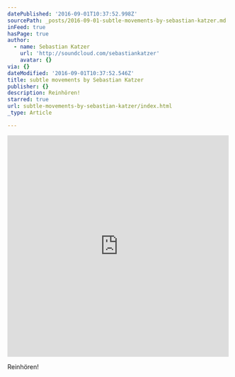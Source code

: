 ```yaml
---
datePublished: '2016-09-01T10:37:52.998Z'
sourcePath: _posts/2016-09-01-subtle-movements-by-sebastian-katzer.md
inFeed: true
hasPage: true
author:
  - name: Sebastian Katzer
    url: 'http://soundcloud.com/sebastiankatzer'
    avatar: {}
via: {}
dateModified: '2016-09-01T10:37:52.546Z'
title: subtle movements by Sebastian Katzer
publisher: {}
description: Reinhören!
starred: true
url: subtle-movements-by-sebastian-katzer/index.html
_type: Article

---
```

<iframe src="http://cdn.embedly.com/widgets/media.html?src=https%3A%2F%2Fw.soundcloud.com%2Fplayer%2F%3Fvisual%3Dtrue%26url%3Dhttp%253A%252F%252Fapi.soundcloud.com%252Ftracks%252F271541874%26show_artwork%3Dtrue&amp;url=https%3A%2F%2Fsoundcloud.com%2Fsebastiankatzer%2Fsubtle-movements&amp;image=http%3A%2F%2Fi1.sndcdn.com%2Fartworks-000169567905-ad65zx-t500x500.jpg&amp;key=b7d04c9b404c499eba89ee7072e1c4f7&amp;type=text%2Fhtml&amp;schema=soundcloud" width="500" height="500" scrolling="no" frameborder="0" allowfullscreen="" style=""></iframe>

Reinhören!